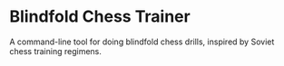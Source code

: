 # Blindfold Chess Trainer

A command-line tool for doing blindfold chess drills, inspired by Soviet chess training regimens. 
